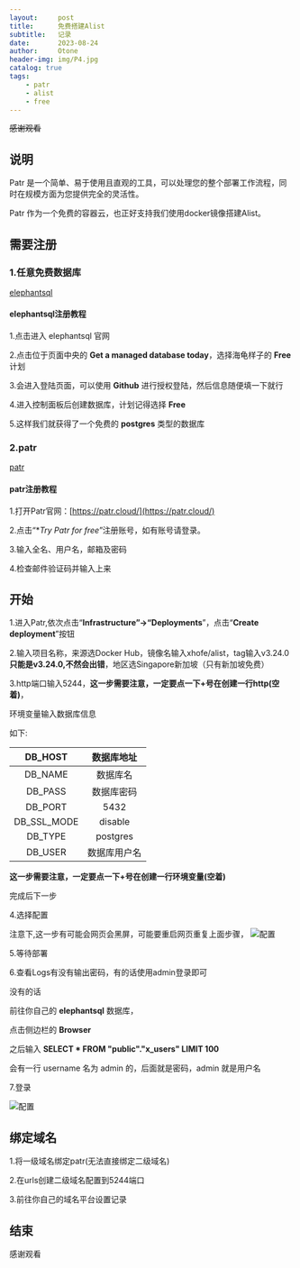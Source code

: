 ```yaml
---
layout:     post
title:      免费搭建Alist
subtitle:   记录
date:       2023-08-24
author:     Otone
header-img: img/P4.jpg
catalog: true
tags:
    - patr
    - alist
    - free
---
```


<del>感谢观看 </del>

## 说明

Patr 是一个简单、易于使用且直观的工具，可以处理您的整个部署工作流程，同时在规模方面为您提供完全的灵活性。

Patr 作为一个免费的容器云，也正好支持我们使用docker镜像搭建Alist。

## 需要注册

### 1.任意免费数据库

 [elephantsql](https://www.elephantsql.com/)

#### elephantsql注册教程

1.点击进入 elephantsql 官网

2.点击位于页面中央的 **Get a managed database today**，选择海龟样子的 **Free** 计划

3.会进入登陆页面，可以使用 **Github** 进行授权登陆，然后信息随便填一下就行

4.进入控制面板后创建数据库，计划记得选择 **Free**

5.这样我们就获得了一个免费的 **postgres** 类型的数据库

### 2.patr

 [patr](https://patr.cloud/)

#### patr注册教程

1.打开Patr官网：[https://patr.cloud/](https://patr.cloud/)

2.点击“**Try Patr for free*”注册账号，如有账号请登录。

3.输入全名、用户名，邮箱及密码

4.检查邮件验证码并输入上来

## 开始

1.进入Patr,依次点击“**Infrastructure”→“Deployments**”，点击“**Create deployment**”按钮

2.输入项目名称，来源选Docker Hub，镜像名输入xhofe/alist，tag输入v3.24.0 **只能是v3.24.0,不然会出错**，地区选Singapore新加坡（只有新加坡免费）

3.http端口输入5244，**这一步需要注意，一定要点一下+号在创建一行http(空着)**，

环境变量输入数据库信息

如下:

|DB_HOST	|数据库地址|
|:-:|:-:|
|DB_NAME	|数据库名|
|DB_PASS	|数据库密码|
|DB_PORT	|5432|
|DB_SSL_MODE	|disable|
|DB_TYPE	|postgres|
|DB_USER	|数据库用户名|

**这一步需要注意，一定要点一下+号在创建一行环境变量(空着)**

完成后下一步

4.选择配置

注意下,这一步有可能会网页会黑屏，可能要重启网页重复上面步骤，
![配置](https://blog.twtc.eu.org/img/113123.png)

5.等待部署

6.查看Logs有没有输出密码，有的话使用admin登录即可

没有的话

前往你自己的 **elephantsql** 数据库，

点击侧边栏的 **Browser**

之后输入 **SELECT * FROM "public"."x_users" LIMIT 100**

会有一行 username 名为 admin 的，后面就是密码，admin 就是用户名

7.登录

![配置](https://blog.twtc.eu.org/img/11531.png)

## 绑定域名

1.将一级域名绑定patr(无法直接绑定二级域名)

2.在urls创建二级域名配置到5244端口

3.前往你自己的域名平台设置记录

## 结束

<kbd>感谢观看</kbd>







